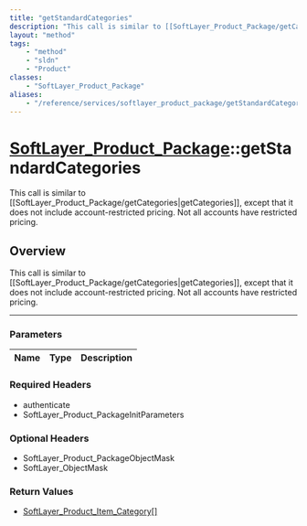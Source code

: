 ```yaml
---
title: "getStandardCategories"
description: "This call is similar to [[SoftLayer_Product_Package/getCategories|getCategories]], except that it does not include accou... "
layout: "method"
tags:
    - "method"
    - "sldn"
    - "Product"
classes:
    - "SoftLayer_Product_Package"
aliases:
    - "/reference/services/softlayer_product_package/getStandardCategories"
---
```

# [SoftLayer_Product_Package](/reference/services/SoftLayer_Product_Package)::getStandardCategories

This call is similar to [[SoftLayer_Product_Package/getCategories|getCategories]], except that it does not include account-restricted pricing. Not all accounts have restricted pricing. 


## Overview 
This call is similar to [[SoftLayer_Product_Package/getCategories|getCategories]], except that it does not include account-restricted pricing. Not all accounts have restricted pricing. 

-----

### Parameters 
|Name | Type | Description |
| --- | --- | --- |


### Required Headers
* authenticate
* SoftLayer_Product_PackageInitParameters


### Optional Headers
* SoftLayer_Product_PackageObjectMask
* SoftLayer_ObjectMask

### Return Values
* <a href='/reference/datatypes/SoftLayer_Product_Item_Category'>SoftLayer_Product_Item_Category[] </a>




